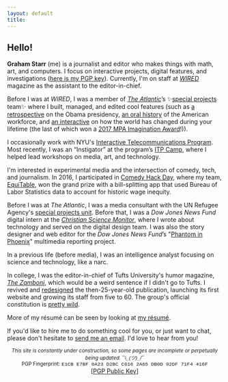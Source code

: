 ```yaml
---
layout: default
title: 
---
```


## Hello!   

  
<!-- <marquee direction="down" behavior="alternate" style="position:absolute;top:0;bottom:0;left:0;right:0;z-index:-1;height:100%;width:100%;"> --> 
<marquee direction="right" loop="1" scrollamount="7" style="position:absolute;right:0;z-index:-1;width:100%;">
<img src="http://gstarr.me/projects/images/me.png" alt="it me!" title="it me! (Photo credit: Kristie Chua)" style="float:left;width:25%;margin-right:15px;margin-top:5px"> 
</marquee>  
<!--
<marquee direction="up" behavior="alternate" style="position:absolute;bottom:0;left:0;right:0;z-index:-1;height:100%;width:100%;">
<marquee direction="right" loop="1" behavior="scroll" scrollamount="7">
<img src="http://www.clipartbest.com/cliparts/dT6/o5b/dT6o5b7Ec.png" alt="DVD" title="remember this?"> 
</marquee></marquee>   

<marquee direction="down" behavior="alternate" style="position:absolute;bottom:0;left:0;right:0;z-index:-1;width:100%;height:100%;">
<marquee loop="1" behavior="scroll" direction="left" scrollamount="7">
<img src="http://i3.kym-cdn.com/photos/images/original/000/815/427/d71.gif" alt="HaHaHa" title="lol"> 
</marquee></marquee>

<marquee direction="up" behavior="alternate" style="position:absolute;bottom:0;left:0;right:0;z-index:-1;width:100%;height:100%;">
<marquee loop="1" behavior="scroll" direction="left" scrollamount="5">
<h1>wow™ what a great website</h1>
</marquee></marquee>   

<marquee direction="right" loop="2" style="position:absolute;bottom:0;left:0;right:0;z-index:-1;height:100%;width:100%;">
<img src="http://build.gstarr.me/portfolio2/tvbkgnd.gif" alt="unicorn.gif" title="I am disrupting the Net" style="width:10%;"> 
</marquee> -->          
  
**Graham Starr** (me) is a journalist and editor who makes things with math, art, and computers. I focus on interactive projects, digital features, and investigations ([here is my PGP key](https://pgp.mit.edu/pks/lookup?op=get&search=0xDB0D92DF71F4416F)). Currently, I'm on staff at [*WIRED*](https://www.wired.com/) magazine as the assistant to the editor-in-chief.   

Before I was at *WIRED*, I was a member of *[The Atlantic](http://www.theatlantic.com)*’s ✨[special projects](http://theatlantic.com/projects) team✨ where I built, managed, and edited cool features (such as [a retrospective](https://www.theatlantic.com/projects/the-obama-era/) on the Obama presidency, [an oral history](http://www.theatlantic.com/projects/inside-jobs/) of the American workforce, and [an interactive](https://www.theatlantic.com/timeline/) on how the world has changed during your lifetime (the last of which won a [2017 MPA Imagination Award](http://www.magazine.org/events/past-events/imagination-awards-2017)!)).   

I occasionally work with NYU's [Interactive Telecommunications Program](https://itp.nyu.edu/). Most recently, I was an “Instigator” at the program’s [ITP Camp](https://itp.nyu.edu/camp2017/), where I helped lead workshops on media, art, and technology.      

I'm interested in experimental media and the intersection of comedy, tech, and journalism. In 2016, I participated in [Comedy Hack Day](http://www.comedyhackday.org/sf-2016), where my team, [EquiTable](http://www.equitableapp.com/), won the grand prize with a bill-splitting app that used Bureau of Labor Statistics data to account for historic wage inequity.   

Before I was at *The Atlantic*, I was a media consultant with the UN Refugee Agency's [special projects unit](http://projecthive.nyc/). Before that, I was a *Dow Jones News Fund* digital intern at the *[Christian Science Monitor](http://www.csmonitor.com/About/People/Graham-Starr)*, where I wrote about technology and served on the digital design team. I was also the story designer and web editor for the *Dow Jones News Fund*’s "[Phantom in Phoenix](http://djnf.atavist.com/)" multimedia reporting project.   

In a previous life (before media), I was an intelligence analyst focusing on science and technology, like a narc.     

In college, I was the editor-in-chief of Tufts University's humor magazine, *[The Zamboni](http://www.tuftszamboni.com/)*, which would be a weird sentence if I didn't go to Tufts. I revived and [redesigned](http://dropr.com/gstarr/57501/humor_magazine_redesign/) the then-25-year-old publication, launching its first website and growing its staff from five to 60. The group's official constitution is [pretty wild](https://twitter.com/GrahamStarr/status/798772163855532032).      

More of my résumé can be seen by looking at [my résumé](http://gstarr.me/projects/resume).  

If you'd like to hire me to do something cool for you, or just want to chat, please don't hesitate to <a href="mailto:&#104;&#101;&#108;&#108;&#111;&#064;&#103;&#115;&#116;&#097;&#114;&#114;&#046;&#109;&#101;?subject=Hi%20Graham%21">send me an email</a>. I'd love to hear from you!   

<center><small><i>This site is constantly under construction, so some pages are incomplete or perpetually being updated.<font style="font-family:sans-serif;"> ¯\_(ツ)_/¯</font></i></small></center>   

<center><small>PGP Fingerprint: <font style="font-family:Courier">E1CB E7BF 0A23 D2BC C616 2A65 DB0D 92DF 71F4 416F</font></small></center>  

<center>[<a href="https://pgp.mit.edu/pks/lookup?op=get&search=0xDB0D92DF71F4416F">PGP Public Key</a>]</center>  


<div class="home">
<!--
  <div class="posts">
    {% for post in paginator.posts %}
      <div class="post py3">
        <p class="post-meta">{{ post.date | date: site.date_format }}</p>
        <a href="{{ post.url | prepend: site.baseurl }}" class="post-link"><h3 class="h1 post-title">{{ post.title }}</h3></a>
        <p class="post-summary">
          {% if post.summary %}
            {{ post.summary }}
          {% else %}
            {{ post.excerpt }}
          {% endif %}
        </p>
      </div>
    {% endfor %}
  </div>

  {% include pagination.html %}
-->  
</div>

<script>
  (function(i,s,o,g,r,a,m){i['GoogleAnalyticsObject']=r;i[r]=i[r]||function(){
  (i[r].q=i[r].q||[]).push(arguments)},i[r].l=1*new Date();a=s.createElement(o),
  m=s.getElementsByTagName(o)[0];a.async=1;a.src=g;m.parentNode.insertBefore(a,m)
  })(window,document,'script','//www.google-analytics.com/analytics.js','ga');

  ga('create', 'UA-57711230-4', 'auto');
  ga('send', 'pageview');

</script>
